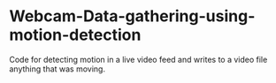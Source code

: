 # Webcam-Data-gathering-using-motion-detection
Code for detecting motion in a live video feed and writes to a video file anything that was moving.
